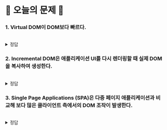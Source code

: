 # 💟 오늘의 문제 💟

### 1. Virtual DOM이 DOM보다 빠르다.

 <br>
<details>
<summary>정답</summary>
❌<br>
정보 제공만 하는 웹 페이지라면, 아무런 인터렉션이 발생하지 않기 때문에 DOM tree의 변화가 발생하지 않아서, 일반 DOM의 성능이 더 좋을 수 있다
</details>

### 2. Incremental DOM은 애플리케이션 UI를 다시 렌더링할 때 실제 DOM을 복사하여 생성한다.

<br>
<details>
<summary>정답</summary>
❌
<br>
Virtual DOM과 다르게, Incremental DOM은 애플리케이션 UI를 다시 렌더링할 때 실제 DOM을 복사해서 생성하지 않는다.또한, 애플리케이션 UI에 변경이 없다면 메모리를 할당하지도 않는다. 
<br>
→ Incremental DOM의 접근 방식은 메모리 사용을 크게 줄여준다.
</details>

### 3. Single Page Applications (SPA)은 다중 페이지 애플리케이션과 비교해 보다 많은 클라이언트 측에서의 DOM 조작이 발생한다.

<br>
<details>
<summary>정답</summary>
🅾️
SPA는 초기에 애플리케이션의 전체 페이지를 로드하고 이후에는 필요한 데이터만 가져와서 동적으로 콘텐츠를 갱신하기 때문에, 클라이언트 측에서 더 많은 DOM 조작이 발생한다. → 가상돔 사용 고려

</details>
<br>
